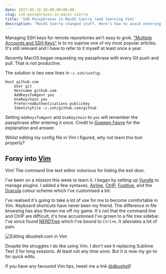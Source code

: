 ```yaml
---
date: 2017-05-18 10:00:00+00:00
slug: ssh-passphrases-in-macos-sierra
title: 'SSH Passphrases in MacOS Sierra (and learning Vim)'
description: 'MacOS Sierra changed stuff. Here’s how to avoid entering your password with every SSH request.'
---
```


Managing SSH keys for remote repositories ain't easy to grok. ["Multiple Accounts and SSH
Keys"](/2013/01/27/multiple-accounts-and-ssh-keys/) is to no
suprise one of my most popular articles. It's
still relevant and I have to refer to it myself at least once a year.

Recently MacOS began requesting my passphrase with every Git push and pull. That
is not productive.

The solution is two new lines in `~/.ssh/config`:

```
Host github.com
    User git
    Hostname github.com
    AddKeysToAgent yes
    UseKeychain yes
    PreferredAuthentications publickey
    IdentityFile ~/.ssh/github.com/github
```

Setting `AddKeysToAgent` and `UseKeychain` to `yes` will remember the passphrase
after entering it once. Credit to [Guewen Faivre](https://blog.elao.com/en/tech/ssh-agent-does-not-automatically-load-passphrases-on-the-osx-sierra-keychain/) for the explanation and answer.

Whilst editing my config file in Vim I figured, why not learn this tool properly?

## Foray into [Vim](http://www.vim.org/)

Vim! The command line text editor notorious for hiding the exit door.

I've been on a mission this week to learn it. I began by setting up
[Vundle](https://github.com/VundleVim/Vundle.vim) to manage plugins.
I added a few syntaxes, [Airline](https://github.com/vim-airline/vim-airline),
[CtrlP](https://github.com/ctrlpvim/ctrlp.vim),
[Fugitive](https://github.com/tpope/vim-fugitive), and the
[Dracula](https://github.com/dracula/dracula-theme) colour scheme which I've
customised a bit.

I've realised it's going to take a lot of use for me to become comfortable in Vim.
Keyboard shortcuts have never been my friend. The difference in file browsing
has also thrown me off my game. It's not that the command line and CtrlP are
difficult, it's how accustomed I've grown to a file tree sidebar. I've
since found [NERDTree](https://github.com/scrooloose/nerdtree) which I've
bound to `Ctrl+n`. It alleviates a lot of pain.

![Editing dbushell.com in Vim](/images/blog/2017/dbushell-vim-editing.png)

Despite the struggles I do like using Vim. I don't see it replacing
Sublime Text 3 for long sessions. At least not any time soon. But it is now my
go-to for quick edits.

If you have any favoured Vim tips, tweet me a link [@dbushell](http://twitter.com/dbushell)!
